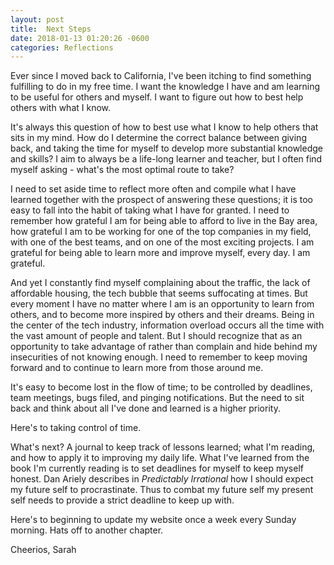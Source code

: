 ```yaml
---
layout: post
title:  Next Steps
date: 2018-01-13 01:20:26 -0600
categories: Reflections
---
```


Ever since I moved back to California, I've been itching to find something fulfilling to do in my free time. I want the knowledge I have and am learning to be useful for others and myself. I want to figure out how to best help others with what I know.

It's always this question of how to best use what I know to help others that sits in my mind. How do I determine the correct balance between giving back, and taking the time for myself to develop more substantial knowledge and skills? I aim to always be a life-long learner and teacher, but I often find myself asking - what's the most optimal route to take?

I need to set aside time to reflect more often and compile what I have learned together with the prospect of answering these questions; it is too easy to fall into the habit of taking what I have for granted. I need to remember how grateful I am for being able to afford to live in the Bay area, how grateful I am to be working for one of the top companies in my field, with one of the best teams, and on one of the most exciting projects. I am grateful for being able to learn more and improve myself, every day. I am grateful.

And yet I constantly find myself complaining about the traffic, the lack of affordable housing, the tech bubble that seems suffocating at times. But every moment I have no matter where I am is an opportunity to learn from others, and to become more inspired by others and their dreams. Being in the center of the tech industry, information overload occurs all the time with the vast amount of people and talent. But I should recognize that as an opportunity to take advantage of rather than complain and hide behind my insecurities of not knowing enough. I need to remember to keep moving forward and to continue to learn more from those around me.

It's easy to become lost in the flow of time; to be controlled by deadlines, team meetings, bugs filed, and pinging notifications. But the need to sit back and think about all I've done and learned is a higher priority.

Here's to taking control of time.

What's next? A journal to keep track of lessons learned; what I'm reading, and how to apply it to improving my daily life. What I've learned from the book I'm currently reading is to set deadlines for myself to keep myself honest. Dan Ariely describes in _Predictably Irrational_ how I should expect my future self to procrastinate. Thus to combat my future self my present self needs to provide a strict deadline to keep up with.

Here's to beginning to update my website once a week every Sunday morning. Hats off to another chapter.

Cheerios,
Sarah
